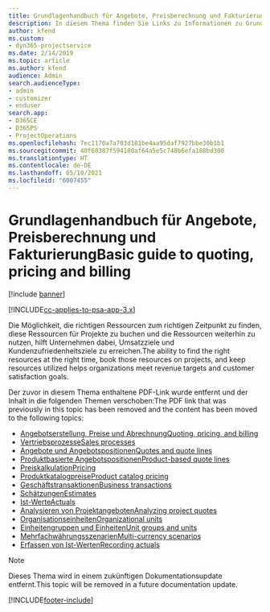```yaml
---
title: Grundlagenhandbuch für Angebote, Preisberechnung und Fakturierung
description: In diesem Thema finden Sie Links zu Informationen zu Grundlagen von Angeboten, Preisen und Abrechnungen in Project Service Automation.
author: kfend
ms.custom:
- dyn365-projectservice
ms.date: 2/14/2019
ms.topic: article
ms.author: kfend
audience: Admin
search.audienceType:
- admin
- customizer
- enduser
search.app:
- D365CE
- D365PS
- ProjectOperations
ms.openlocfilehash: 7ec1170a7a703d181be4aa95daf7927bbe30b1b1
ms.sourcegitcommit: 40f68387f594180af64a5e5c748b6efa188bd300
ms.translationtype: HT
ms.contentlocale: de-DE
ms.lasthandoff: 05/10/2021
ms.locfileid: "6007455"
---
```

# <a name="basic-guide-to-quoting-pricing-and-billing"></a><span data-ttu-id="8fdad-103">Grundlagenhandbuch für Angebote, Preisberechnung und Fakturierung</span><span class="sxs-lookup"><span data-stu-id="8fdad-103">Basic guide to quoting, pricing and billing</span></span>

[!include [banner](../../includes/psa-now-project-operations.md)]

[!INCLUDE[cc-applies-to-psa-app-3.x](../../includes/cc-applies-to-psa-app-3x.md)]

<span data-ttu-id="8fdad-104">Die Möglichkeit, die richtigen Ressourcen zum richtigen Zeitpunkt zu finden, diese Ressourcen für Projekte zu buchen und die Ressourcen weiterhin zu nutzen, hilft Unternehmen dabei, Umsatzziele und Kundenzufriedenheitsziele zu erreichen.</span><span class="sxs-lookup"><span data-stu-id="8fdad-104">The ability to find the right resources at the right time, book those resources on projects, and keep resources utilized helps organizations meet revenue targets and customer satisfaction goals.</span></span> 

<span data-ttu-id="8fdad-105">Der zuvor in diesem Thema enthaltene PDF-Link wurde entfernt und der Inhalt in die folgenden Themen verschoben:</span><span class="sxs-lookup"><span data-stu-id="8fdad-105">The PDF link that was previously in this topic has been removed and the content has been moved to the following topics:</span></span>

- [<span data-ttu-id="8fdad-106">Angebotserstellung, Preise und Abrechnung</span><span class="sxs-lookup"><span data-stu-id="8fdad-106">Quoting, pricing, and billing</span></span>](../quote-bill-price.md)
- [<span data-ttu-id="8fdad-107">Vertriebsprozesse</span><span class="sxs-lookup"><span data-stu-id="8fdad-107">Sales processes</span></span>](../basic-sales-process.md)
- [<span data-ttu-id="8fdad-108">Angebote und Angebotspositionen</span><span class="sxs-lookup"><span data-stu-id="8fdad-108">Quotes and quote lines</span></span>](../basic-quote-lines.md)
- [<span data-ttu-id="8fdad-109">Produktbasierte Angebotspositionen</span><span class="sxs-lookup"><span data-stu-id="8fdad-109">Product-based quote lines</span></span>](../product-based-quote-lines.md)
- [<span data-ttu-id="8fdad-110">Preiskalkulation</span><span class="sxs-lookup"><span data-stu-id="8fdad-110">Pricing</span></span>](../basic-pricing.md)
- [<span data-ttu-id="8fdad-111">Produktkatalogpreise</span><span class="sxs-lookup"><span data-stu-id="8fdad-111">Product catalog pricing</span></span>](../product-catalog-pricing.md)
- [<span data-ttu-id="8fdad-112">Geschäftstransaktionen</span><span class="sxs-lookup"><span data-stu-id="8fdad-112">Business transactions</span></span>](../basic-business-transactions.md)
- [<span data-ttu-id="8fdad-113">Schätzungen</span><span class="sxs-lookup"><span data-stu-id="8fdad-113">Estimates</span></span>](../estimates.md)
- [<span data-ttu-id="8fdad-114">Ist-Werte</span><span class="sxs-lookup"><span data-stu-id="8fdad-114">Actuals</span></span>](../actuals.md)
- [<span data-ttu-id="8fdad-115">Analysieren von Projektangeboten</span><span class="sxs-lookup"><span data-stu-id="8fdad-115">Analyzing project quotes</span></span>](../basic-analyzing-quotes.md)
- [<span data-ttu-id="8fdad-116">Organisationseinheiten</span><span class="sxs-lookup"><span data-stu-id="8fdad-116">Organizational units</span></span>](../advanced-organizational.md)
- [<span data-ttu-id="8fdad-117">Einheitengruppen und Einheiten</span><span class="sxs-lookup"><span data-stu-id="8fdad-117">Unit groups and units</span></span>](../advanced-units.md)
- [<span data-ttu-id="8fdad-118">Mehrfachwährungsszenarien</span><span class="sxs-lookup"><span data-stu-id="8fdad-118">Multi-currency scenarios</span></span>](../advanced-currency.md)
- [<span data-ttu-id="8fdad-119">Erfassen von Ist-Werten</span><span class="sxs-lookup"><span data-stu-id="8fdad-119">Recording actuals</span></span>](../advanced-actuals.md)

> [!NOTE]
> <span data-ttu-id="8fdad-120">Dieses Thema wird in einem zukünftigen Dokumentationsupdate entfernt.</span><span class="sxs-lookup"><span data-stu-id="8fdad-120">This topic will be removed in a future documentation update.</span></span> 


[!INCLUDE[footer-include](../../includes/footer-banner.md)]